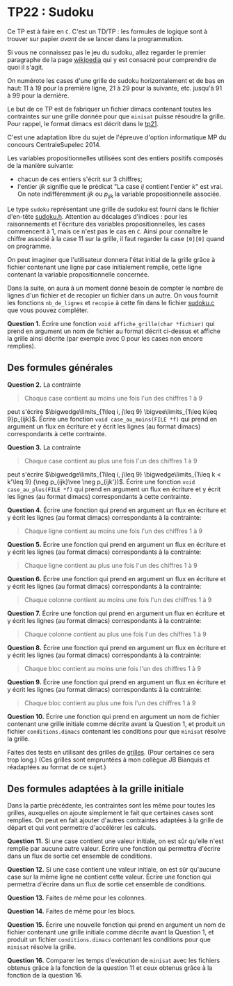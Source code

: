 TP22 : Sudoku
==

Ce TP est à faire en `C`. C'est un TD/TP :
les formules de logique sont à trouver sur papier *avant* de se lancer
dans la programmation.


Si vous ne connaissez pas le jeu du sudoku, allez regarder le premier
paragraphe de la page
[wikipedia](https://fr.wikipedia.org/wiki/Sudoku) qui y est consacré
pour comprendre de quoi il s'agit.

On numérote les cases d'une grille de sudoku horizontalement et de bas
en haut: 11 à 19 pour la première ligne, 21 à 29 pour la suivante,
etc. jusqu'à 91 à 99 pour la dernière.

Le but de ce TP est de fabriquer un fichier dimacs contenant toutes
les contraintes sur une grille donnée pour que `minisat` puisse résoudre
la grille. Pour rappel, le format dimacs est décrit dans le [tp21](https://ineskkk.github.io/mp2i-pv/TP2024-2025/TP21_logique/tp_logique_et_serialisation.html).

C'est une adaptation libre du sujet de l'épreuve d'option informatique MP
du concours CentraleSupelec 2014.

Les variables propositionnelles utilisées sont des entiers positifs
composés de la manière suivante:
* chacun de ces entiers s'écrit sur 3 chiffres;
* l'entier $ijk$ signifie que le prédicat "La case $ij$ contient
  l'entier $k$" est vrai. On note indifféremment $ijk$ ou $p_{ijk}$ la
  variable propositionnelle associée.

Le type `sudoku` représentant une grille de sudoku est fourni dans le
fichier d'en-tête [sudoku.h](src/sudoku.h). Attention au décalages
d'indices : pour les raisonnements et l'écriture des variables
propositionnelles, les cases commencent à 1, mais ce n'est pas le cas
en `C`. Ainsi pour connaître le chiffre associé à la case 11 sur la
grille, il faut regarder la case `[0][0]` quand on programme.


On peut imaginer que l'utilisateur donnera l'état initial de la
grille grâce à fichier contenant une ligne par case initialement
remplie, cette ligne contenant la variable propositionnelle
concernée. 

Dans la suite, on aura à un moment donné besoin de compter le nombre
de lignes d'un fichier et de recopier un fichier dans un autre. On
vous fournit les fonctions `nb_de_lignes` et `recopie` à cette fin
dans le fichier [sudoku.c](sec/sudoku.c) que vous pouvez compléter.

**Question 1.** Écrire une fonction `void affiche_grille(char
*fichier)` qui prend en argument un nom de fichier au format décrit
ci-dessus et affiche la grille ainsi décrite (par exemple avec 0 pour
les cases non encore remplies).


## Des formules générales

**Question 2.** 
La contrainte
> Chaque case contient au moins une fois l'un des chiffres 1 à 9

peut s'écrire $\bigwedge\limits_{1\leq i, j\leq 9}
\bigvee\limits_{1\leq k\leq 9}p_{ijk}$.
Écrire une fonction `void case_au_moins(FILE *f)` qui prend en
argument un flux en écriture et y écrit les lignes (au format dimacs)
correspondants à cette contrainte.

**Question 3.** 
La contrainte
> Chaque case contient au plus une fois l'un des chiffres 1 à 9

peut s'écrire $\bigwedge\limits_{1\leq i, j\leq 9}
\bigwedge\limits_{1\leq k < k'\leq 9} (\neg p_{ijk}\vee \neg
p_{ijk'})$.
Écrire une fonction `void case_au_plus(FILE *f)` qui prend en argument
un flux en écriture et y écrit les lignes (au format dimacs)
correspondants à cette contrainte.

**Question 4.** Écrire une fonction qui prend en argument un flux en
écriture et y écrit les lignes (au format dimacs) correspondants à la
contrainte:
> Chaque ligne contient au moins une fois l'un des chiffres 1 à 9

**Question 5.** Écrire une fonction qui prend en argument un flux en
écriture et y écrit les lignes (au format dimacs) correspondants à la
contrainte:
> Chaque ligne contient au plus une fois l'un des chiffres 1 à 9

**Question 6.** Écrire une fonction qui prend en argument un flux en
écriture et y écrit les lignes (au format dimacs) correspondants à la
contrainte:
> Chaque colonne contient au moins une fois l'un des chiffres 1 à 9

**Question 7.** Écrire une fonction qui prend en argument un flux en
écriture et y écrit les lignes (au format dimacs) correspondants à la
contrainte:
> Chaque colonne contient au plus une fois l'un des chiffres 1 à 9

**Question 8.** Écrire une fonction qui prend en argument un flux en
écriture et y écrit les lignes (au format dimacs) correspondants à la
contrainte:
> Chaque bloc contient au moins une fois l'un des chiffres 1 à 9

**Question 9.** Écrire une fonction qui prend en argument un flux en
écriture et y écrit les lignes (au format dimacs) correspondants à la
contrainte:
> Chaque bloc contient au plus une fois l'un des chiffres 1 à 9

**Question 10.** Écrire une fonction qui prend en argument un nom de
fichier contenant une grille initiale comme décrite avant la Question
1, et produit un fichier `conditions.dimacs` contenant les conditions
pour que `minisat` résolve la grille.

Faites des tests en utilisant des grilles de [grilles](grilles). (Pour
certaines ce sera trop long.) (Ces grilles sont empruntées à mon
collègue JB Bianquis et réadaptées au format de ce sujet.)

## Des formules adaptées à la grille initiale
Dans la partie précédente, les contraintes sont les même pour toutes
les grilles, auxquelles on ajoute simplement le fait que certaines
cases sont remplies. On peut en fait ajouter d'autres contraintes
adaptées à la grille de départ et qui vont permettre d'accélérer les
calculs.

**Question 11.** Si une case contient une valeur initiale, on est sûr
qu'elle n'est remplie par aucune autre valeur. Écrire une fonction
qui permettra d'écrire dans un flux de sortie cet ensemble de conditions.

**Question 12.** Si une case contient une valeur initiale, on est sûr qu'aucune
case sur la même ligne ne contient cette valeur. Écrire une fonction
qui permettra d'écrire dans un flux de sortie cet ensemble de conditions.

**Question 13.** Faites de même pour les colonnes.

**Question 14.** Faites de même pour les blocs.

**Question 15.** Écrire une nouvelle fonction qui prend en argument un
nom de fichier contenant une grille initiale comme décrite avant la Question
1, et produit un fichier `conditions.dimacs` contenant les conditions
pour que `minisat` résolve la grille.

**Question 16.** Comparer les temps d'exécution de `minisat` avec les
fichiers obtenus grâce à la fonction de la question 11 et ceux obtenus
grâce à la fonction de la question 16.
